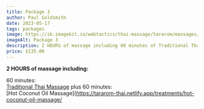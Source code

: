 ```yaml
---
title: Package 3
author: Paul Goldsmith
date: 2023-05-17
tags: packages
image: https://ik.imagekit.io/webtactics/thai-massage/tararom/massages/Thai-Hot-Coconut-Oil-Massage_q_DgdLvtM6.jpg
imageAlt: Package 3
description: 2 HOURS of massage including 60 minutes of Traditional Thai Massage plus 60 minutes of Hot Coconut Oil Massage
price: $135.00
---
```



**2 HOURS of massage including:**

60 minutes:  
[Traditional Thai Massage](https://tararom-thai.netlify.app/treatments/traditional-thai-massage/) plus
60 minutes:  
[Hot Coconut Oil Massage](https://tararom-thai.netlify.app/treatments/hot-coconut-oil-massage/